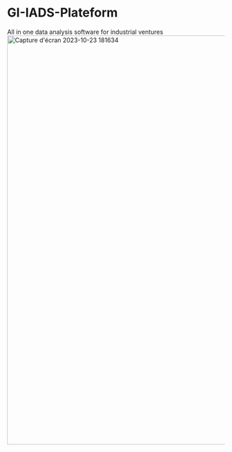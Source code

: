 # GI-IADS-Plateform
All in one data analysis software for industrial ventures
<img width="947" alt="Capture d'écran 2023-10-23 181634" src="https://github.com/Farelart/GI-IADS-Plateform/assets/89401546/4bd14f39-ff53-4c92-af91-f8ec87b1f49b">
